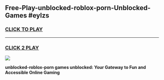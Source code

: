 
## Free-Play-unblocked-roblox-porn-Unblocked-Games #eylzs
<h3>
<a href="https://news.freeplayer.one?title=unblocked-roblox-porn&ref=8M">CLICK TO PLAY</a></h3>
<hr>

<h3>
<a href="https://news.freeplayer.one?title=unblocked-roblox-porn&ref=8M">CLICK 2 PLAY</a>
  
</h3>

<a href="https://news.freeplayer.one?title=unblocked-roblox-porn&ref=8M"><img src="https://clearcache.store/games.png"></a>


**unblocked-roblox-porn games unblocked: Your Gateway to Fun and Accessible Online Gaming**
